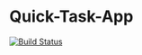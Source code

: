 # Quick-Task-App

[![Build Status](https://travis-ci.org/SimiCode/Quick-Task-App.svg?branch=deploy)](https://travis-ci.org/SimiCode/Quick-Task-App)
